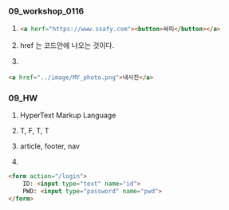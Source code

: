 ### 09_workshop_0116

1. ```html
   <a herf="https://www.ssafy.com"><button>싸피</button></a>
   ```

2.  href 는 <a>코드안에 나오는 것이다.

3. 

``` html
<a href="../image/MY_photo.png">내사진</a>

```

### 09_HW

1. HyperText Markup Language

2. T, F, T, T
3. article, footer, nav

4. 

```html
<form action="/login">
    ID: <input type="text" name="id">
    PWD: <input type="password" name="pwd">   
</form>
```

